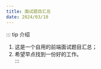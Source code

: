 ```yaml
---
title: 面试题目汇总
date: 2024/03/10
---
```


::: tip 介绍
1. 这是一个自用的前端面试题目汇总；<br>
2. 希望早点找到一份好的工作。<br>
:::
